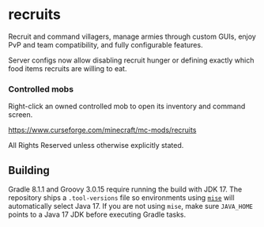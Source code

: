# recruits
Recruit and command villagers, manage armies through custom GUIs, enjoy PvP and team compatibility, and fully configurable features.

Server configs now allow disabling recruit hunger or defining exactly
which food items recruits are willing to eat.

### Controlled mobs

Right-click an owned controlled mob to open its inventory and command screen.

https://www.curseforge.com/minecraft/mc-mods/recruits

All Rights Reserved unless otherwise explicitly stated.

## Building
Gradle 8.1.1 and Groovy 3.0.15 require running the build with JDK 17.
The repository ships a `.tool-versions` file so environments using
[`mise`](https://github.com/jdx/mise) will automatically select Java 17.
If you are not using `mise`, make sure `JAVA_HOME` points to a Java 17 JDK
before executing Gradle tasks.

